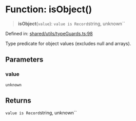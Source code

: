 # Function: isObject()

> **isObject**(`value`): `value is Record`string, unknown``

Defined in: [shared/utils/typeGuards.ts:98](https://github.com/Nick2bad4u/Uptime-Watcher/blob/dca5483e793478722cd3e6e125cafcec5fc771f0/shared/utils/typeGuards.ts#L98)

Type predicate for object values (excludes null and arrays).

## Parameters

### value

`unknown`

## Returns

`value is Record`string, unknown``
